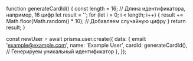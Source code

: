 function generateCardId() {
const length = 16; // Длина идентификатора, например, 16 цифр
let result = '';
for (let i = 0; i < length; i++) {
result += Math.floor(Math.random() * 10); // Добавляем случайную цифру
}
return result;
}

const newUser = await prisma.user.create({
data: {
email: 'example@example.com',
name: 'Example User',
cardId: generateCardId(), // Генерируем уникальный идентификатор
},
});
